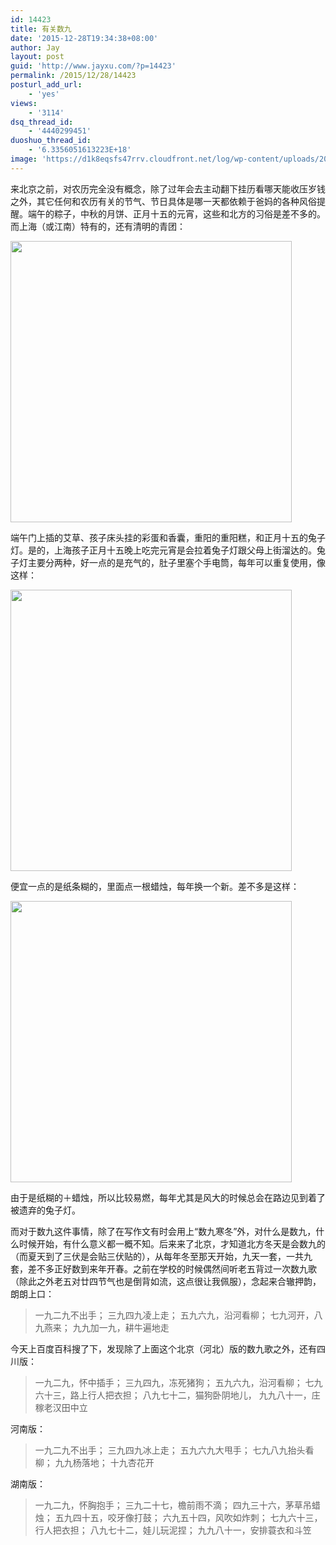 ```yaml
---
id: 14423
title: 有关数九
date: '2015-12-28T19:34:38+08:00'
author: Jay
layout: post
guid: 'http://www.jayxu.com/?p=14423'
permalink: /2015/12/28/14423
posturl_add_url:
    - 'yes'
views:
    - '3114'
dsq_thread_id:
    - '4440299451'
duoshuo_thread_id:
    - '6.3356051613223E+18'
image: 'https://d1k8eqsfs47rrv.cloudfront.net/log/wp-content/uploads/2015/12/dongzhi.jpg'
---
```


来北京之前，对农历完全没有概念，除了过年会去主动翻下挂历看哪天能收压岁钱之外，其它任何和农历有关的节气、节日具体是哪一天都依赖于爸妈的各种风俗提醒。端午的粽子，中秋的月饼、正月十五的元宵，这些和北方的习俗是差不多的。而上海（或江南）特有的，还有清明的青团：

<img src="http://www.jayxu.com/log/wp-content/uploads/2015/12/002564a17b730fa9bcb55c.jpg" alt="" width="450" />

端午门上插的艾草、孩子床头挂的彩蛋和香囊，重阳的重阳糕，和正月十五的兔子灯。是的，上海孩子正月十五晚上吃完元宵是会拉着兔子灯跟父母上街溜达的。兔子灯主要分两种，好一点的是充气的，肚子里塞个手电筒，每年可以重复使用，像这样：

<img src="http://www.jayxu.com/log/wp-content/uploads/2015/12/00173462.jpg" alt="" width="450" />

便宜一点的是纸条糊的，里面点一根蜡烛，每年换一个新。差不多是这样：

<img src="http://www.jayxu.com/log/wp-content/uploads/2015/12/201302011451376492.jpg" alt="" width="450" />

由于是纸糊的＋蜡烛，所以比较易燃，每年尤其是风大的时候总会在路边见到着了被遗弃的兔子灯。

而对于数九这件事情，除了在写作文有时会用上“数九寒冬”外，对什么是数九，什么时候开始，有什么意义都一概不知。后来来了北京，才知道北方冬天是会数九的（而夏天到了三伏是会贴三伏贴的），从每年冬至那天开始，九天一套，一共九套，差不多正好数到来年开春。之前在学校的时候偶然间听老五背过一次数九歌（除此之外老五对廿四节气也是倒背如流，这点很让我佩服），念起来合辙押韵，朗朗上口：
<blockquote>一九二九不出手；
三九四九凌上走；
五九六九，沿河看柳；
七九河开，八九燕来；
九九加一九，耕牛遍地走</blockquote>
今天上百度百科搜了下，发现除了上面这个北京（河北）版的数九歌之外，还有四川版：
<blockquote>一九二九，怀中插手；
三九四九，冻死猪狗；
五九六九，沿河看柳；
七九六十三，路上行人把衣担；
八九七十二，猫狗卧阴地儿，
九九八十一，庄稼老汉田中立</blockquote>
河南版：
<blockquote>一九二九不出手；
三九四九冰上走；
五九六九大甩手；
七九八九抬头看柳；
九九杨落地；
十九杏花开</blockquote>
湖南版：
<blockquote>一九二九，怀胸抱手；
三九二十七，檐前雨不滴；
四九三十六，茅草吊蜡烛；
五九四十五，咬牙像打鼓；
六九五十四，风吹如炸刺；
七九六十三，行人把衣担；
八九七十二，娃儿玩泥捏；
九九八十一，安排蓑衣和斗笠</blockquote>